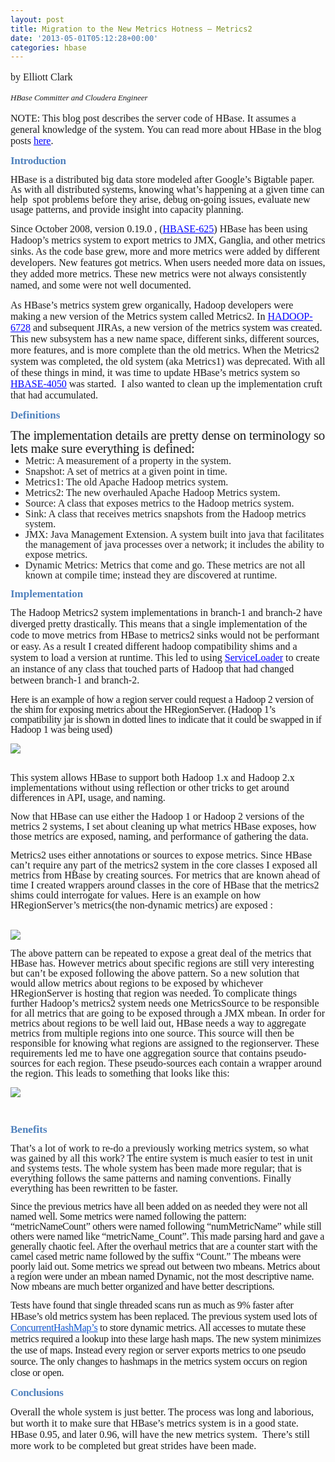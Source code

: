 ```yaml
---
layout: post
title: Migration to the New Metrics Hotness – Metrics2
date: '2013-05-01T05:12:28+00:00'
categories: hbase
---
```

<strong id="docs-internal-guid-2b6d978d-5e63-0634-270e-7df7748990e7" style="font-family: Times; font-weight: normal;"> 
    <p style="font-size: medium;">by Elliott Clark</p> 
    <p><strong id="docs-internal-guid-2b6d978d-5e63-0634-270e-7df7748990e7" style="font-weight: normal;"> </strong></p> 
    <p style="display: inline !important;"><strong id="docs-internal-guid-2b6d978d-5e63-0634-270e-7df7748990e7" style="font-weight: normal;"><em><font size="2">HBase Committer and Cloudera Engineer&nbsp;</font></em></strong></p> 
    <p> </p> 
    <p style="font-size: medium;"> </p></strong> 
  <p dir="ltr" style="line-height: 1; margin-top: 0pt; margin-bottom: 0pt; display: inline !important;"><strong id="docs-internal-guid-2b6d978d-5e63-0634-270e-7df7748990e7" style="font-family: Times; font-size: medium; font-weight: normal;"><strong id="docs-internal-guid-2b6d978d-5e63-0634-270e-7df7748990e7" style="line-height: normal; font-weight: normal;"><strong id="docs-internal-guid-2b6d978d-5e63-0634-270e-7df7748990e7" style="font-weight: normal;"><strong id="docs-internal-guid-2b6d978d-5e63-0634-270e-7df7748990e7" style="font-weight: normal;"><strong id="docs-internal-guid-2b6d978d-5e63-0634-270e-7df7748990e7" style="font-weight: normal;"><strong id="docs-internal-guid-2b6d978d-5e63-0634-270e-7df7748990e7" style="font-weight: normal;"><strong id="docs-internal-guid-2b6d978d-5e63-0634-270e-7df7748990e7" style="font-weight: normal;"><strong id="docs-internal-guid-2b6d978d-5e63-0634-270e-7df7748990e7" style="font-weight: normal;"><strong id="docs-internal-guid-2b6d978d-5e63-0634-270e-7df7748990e7" style="font-weight: normal;"><strong id="docs-internal-guid-2b6d978d-5e63-0634-270e-7df7748990e7" style="font-weight: normal;"><strong id="docs-internal-guid-2b6d978d-5e63-0634-270e-7df7748990e7" style="font-weight: normal;"><strong id="docs-internal-guid-2b6d978d-5e63-0634-270e-7df7748990e7" style="font-weight: normal;"><strong id="docs-internal-guid-2b6d978d-5e63-0634-270e-7df7748990e7" style="font-weight: normal;"><strong id="docs-internal-guid-2b6d978d-5e63-0634-270e-7df7748990e7" style="font-weight: normal;"><strong id="docs-internal-guid-2b6d978d-5e63-0634-270e-7df7748990e7" style="font-weight: normal;"><strong id="docs-internal-guid-2b6d978d-5e63-0634-270e-7df7748990e7" style="font-weight: normal;"><span style="font-size: 16px; font-family: Cambria; vertical-align: baseline; white-space: pre-wrap; background-color: transparent;">NOTE: This blog post describes the server code of HBase. It assumes a general knowledge of the system. You can read more about HBase in the blog posts </span><a href="http://blog.cloudera.com/blog/category/hbase"><span style="font-size: 16px; font-family: Cambria; color: #0000ff; text-decoration: underline; vertical-align: baseline; white-space: pre-wrap; background-color: transparent;">here</span></a><span style="font-size: 16px; font-family: Cambria; vertical-align: baseline; white-space: pre-wrap; background-color: transparent;">.</span></strong></strong></strong></strong></strong></strong></strong></strong></strong></strong></strong></strong></strong></strong></strong></strong></p> 
  <p><strong id="docs-internal-guid-2b6d978d-5e63-0634-270e-7df7748990e7" style="font-weight: normal;"><strong id="docs-internal-guid-2b6d978d-5e63-0634-270e-7df7748990e7" style="font-weight: normal;"><strong id="docs-internal-guid-2b6d978d-5e63-0634-270e-7df7748990e7" style="font-weight: normal;"><strong id="docs-internal-guid-2b6d978d-5e63-0634-270e-7df7748990e7" style="font-weight: normal;"><strong id="docs-internal-guid-2b6d978d-5e63-0634-270e-7df7748990e7" style="font-weight: normal;"><span style="color: #4f81bd; font-family: Calibri; font-size: 17px; font-weight: bold; letter-spacing: -0.018em; line-height: 1; white-space: pre-wrap; background-color: transparent;">Introduction</span></strong></strong></strong></strong></strong></p> 
  <p><strong id="docs-internal-guid-2b6d978d-5e63-0634-270e-7df7748990e7" style="font-weight: normal;"><strong id="docs-internal-guid-2b6d978d-5e63-0634-270e-7df7748990e7" style="font-weight: normal;"><strong id="docs-internal-guid-2b6d978d-5e63-0634-270e-7df7748990e7" style="font-weight: normal;"><strong id="docs-internal-guid-2b6d978d-5e63-0634-270e-7df7748990e7" style="font-weight: normal;"><strong id="docs-internal-guid-2b6d978d-5e63-0634-270e-7df7748990e7" style="font-weight: normal;"><span style="color: #4f81bd; font-family: Calibri; font-size: 17px; font-weight: bold; letter-spacing: -0.018em; line-height: 1; white-space: pre-wrap; background-color: transparent;"></span></strong></strong></strong></strong></strong><span style="font-family: Cambria; font-size: 16px; white-space: pre-wrap; line-height: 1; text-indent: 36pt; background-color: transparent;">HBase is a distributed big data store modeled after Google’s Bigtable paper. As with all distributed systems, knowing what’s happening at a given time can help &nbsp;spot problems before they arise, debug on-going issues, evaluate new usage patterns, and provide insight into capacity planning. </span></p> 
  <p><span style="font-family: Cambria; font-size: 16px; white-space: pre-wrap; line-height: 1; text-indent: 36pt; background-color: transparent;"></span><span style="text-indent: 36pt; font-size: 16px; font-family: Cambria; vertical-align: baseline; white-space: pre-wrap; background-color: transparent;">Since October 2008, version 0.19.0 , (</span><a href="https://issues.apache.org/jira/browse/HBASE-625" style="line-height: 1; text-indent: 36pt;"><span style="font-size: 16px; font-family: Cambria; color: #0000ff; text-decoration: underline; vertical-align: baseline; white-space: pre-wrap; background-color: transparent;">HBASE-625</span></a><span style="text-indent: 36pt; font-size: 16px; font-family: Cambria; vertical-align: baseline; white-space: pre-wrap; background-color: transparent;">) HBase has been using Hadoop’s metrics system to export metrics to JMX, Ganglia, and other metrics sinks. As the code base grew, more and more metrics were added by different developers. New features got metrics. When users needed more data on issues, they added more metrics. These new metrics were not always consistently named, and some were not well documented. </span></p> 
  <p><span style="text-indent: 36pt; font-size: 16px; font-family: Cambria; vertical-align: baseline; white-space: pre-wrap; background-color: transparent;">As HBase’s metrics system grew organically, Hadoop developers were making a new version of the Metrics system called Metrics2. In </span><a href="https://issues.apache.org/jira/browse/HADOOP-6728" style="line-height: 1; text-indent: 36pt;"><span style="font-size: 16px; font-family: Cambria; color: #0000ff; text-decoration: underline; vertical-align: baseline; white-space: pre-wrap; background-color: transparent;">HADOOP-6728</span></a><span style="text-indent: 36pt; font-size: 16px; font-family: Cambria; vertical-align: baseline; white-space: pre-wrap; background-color: transparent;"> and subsequent JIRAs, a new version of the metrics system was created. This new subsystem has a new name space, different sinks, different sources, more features, and is more complete than the old metrics. When the Metrics2 system was completed, the old system (aka Metrics1) was deprecated. With all of these things in mind, it was time to update HBase’s metrics system so </span><a href="https://issues.apache.org/jira/browse/HBASE-4050" style="line-height: 1; text-indent: 36pt;"><span style="font-size: 16px; font-family: Cambria; color: #0000ff; text-decoration: underline; vertical-align: baseline; white-space: pre-wrap; background-color: transparent;">HBASE-4050</span></a><span style="text-indent: 36pt; font-size: 16px; font-family: Cambria; vertical-align: baseline; white-space: pre-wrap; background-color: transparent;"> was started. &nbsp;I also wanted to clean up the implementation cruft that had accumulated.</span></p> 
  <h2 dir="ltr" style="line-height: 1; margin-top: 10pt; margin-bottom: 0pt;"><span style="font-size: 17px; font-family: Calibri; color: #4f81bd; vertical-align: baseline; white-space: pre-wrap; background-color: transparent;">Definitions</span></h2> 
  <h2 dir="ltr" style="line-height: 1; margin-top: 10pt; margin-bottom: 0pt;"><span style="font-size: 17px; font-family: Calibri; color: #4f81bd; vertical-align: baseline; white-space: pre-wrap; background-color: transparent;"></span><span style="letter-spacing: -0.018em; line-height: 1; font-family: Cambria; font-weight: normal; white-space: pre-wrap; background-color: transparent;">The implementation details are pretty dense on terminology so lets make sure everything is defined:</span></h2><em style="color: #222222; font-family: &quot;Helvetica Neue&quot;, &quot;Lucida Grande&quot;, Helvetica, Arial, Verdana, sans-serif; font-style: normal; background-color: #f9f7ed;"> 
    <ul style="margin-top: 0pt; margin-bottom: 0pt;"> 
      <li dir="ltr" style="list-style-type: disc; font-size: 15px; font-family: Arial; vertical-align: baseline; background-color: transparent;"> 
        <p dir="ltr" style="line-height: 1; margin-top: 0pt; margin-bottom: 0pt;"><span style="font-size: 16px; font-family: Cambria; vertical-align: baseline; white-space: pre-wrap; background-color: transparent;">Metric: A measurement of a property in the system.</span></p> 
      </li> 
      <li dir="ltr" style="list-style-type: disc; font-size: 15px; font-family: Arial; vertical-align: baseline; background-color: transparent;"> 
        <p dir="ltr" style="line-height: 1; margin-top: 0pt; margin-bottom: 0pt;"><span style="font-size: 16px; font-family: Cambria; vertical-align: baseline; white-space: pre-wrap; background-color: transparent;">Snapshot: A set of metrics at a given point in time.</span></p> 
      </li> 
      <li dir="ltr" style="list-style-type: disc; font-size: 15px; font-family: Arial; vertical-align: baseline; background-color: transparent;"> 
        <p dir="ltr" style="line-height: 1; margin-top: 0pt; margin-bottom: 0pt;"><span style="font-size: 16px; font-family: Cambria; vertical-align: baseline; white-space: pre-wrap; background-color: transparent;">Metrics1: The old Apache Hadoop metrics system.</span></p> 
      </li> 
      <li dir="ltr" style="list-style-type: disc; font-size: 15px; font-family: Arial; vertical-align: baseline; background-color: transparent;"> 
        <p dir="ltr" style="line-height: 1; margin-top: 0pt; margin-bottom: 0pt;"><span style="font-size: 16px; font-family: Cambria; vertical-align: baseline; white-space: pre-wrap; background-color: transparent;">Metrics2: The new overhauled Apache Hadoop Metrics system.</span></p> 
      </li> 
      <li dir="ltr" style="list-style-type: disc; font-size: 15px; font-family: Arial; vertical-align: baseline; background-color: transparent;"> 
        <p dir="ltr" style="line-height: 1; margin-top: 0pt; margin-bottom: 0pt;"><span style="font-size: 16px; font-family: Cambria; vertical-align: baseline; white-space: pre-wrap; background-color: transparent;">Source: A class that exposes metrics to the Hadoop metrics system.</span></p> 
      </li> 
      <li dir="ltr" style="list-style-type: disc; font-size: 15px; font-family: Arial; vertical-align: baseline; background-color: transparent;"> 
        <p dir="ltr" style="line-height: 1; margin-top: 0pt; margin-bottom: 0pt;"><span style="font-size: 16px; font-family: Cambria; vertical-align: baseline; white-space: pre-wrap; background-color: transparent;">Sink: A class that receives metrics snapshots from the Hadoop metrics system.</span></p> 
      </li> 
      <li dir="ltr" style="list-style-type: disc; font-size: 15px; font-family: Arial; vertical-align: baseline; background-color: transparent;"> 
        <p dir="ltr" style="line-height: 1; margin-top: 0pt; margin-bottom: 0pt;"><span style="font-size: 16px; font-family: Cambria; vertical-align: baseline; white-space: pre-wrap; background-color: transparent;">JMX: Java Management Extension. A system built into java that facilitates the management of java processes over a network; it includes the ability to expose metrics.</span></p> 
      </li> 
      <li dir="ltr" style="list-style-type: disc; font-size: 15px; font-family: Arial; vertical-align: baseline; background-color: transparent;"> 
        <p dir="ltr" style="line-height: 1; margin-top: 0pt; margin-bottom: 0pt;"><span style="font-size: 16px; font-family: Cambria; vertical-align: baseline; white-space: pre-wrap; background-color: transparent;">Dynamic Metrics: Metrics that come and go. These metrics are not all known at compile time; instead they are discovered at runtime.</span></p> 
      </li> 
    </ul></em> 
  <h2 dir="ltr" style="line-height: 1; margin-top: 10pt; margin-bottom: 0pt;"><span style="font-size: 17px; font-family: Calibri; color: #4f81bd; vertical-align: baseline; white-space: pre-wrap; background-color: transparent;">Implementation</span></h2> 
  <h2 dir="ltr" style="line-height: 1; margin-top: 10pt; margin-bottom: 0pt;"><span style="font-size: 17px; font-family: Calibri; color: #4f81bd; vertical-align: baseline; white-space: pre-wrap; background-color: transparent;"></span><span style="font-size: medium; font-weight: normal; line-height: normal; font-family: Cambria; vertical-align: baseline; white-space: pre-wrap; background-color: transparent;">The Hadoop Metrics2 system implementations in branch-1 and branch-2 have diverged pretty drastically. This means that a single implementation of the code to move metrics from HBase to metrics2 sinks would not be performant or easy. As a result I created different hadoop compatibility shims and a system to load a version at runtime. This led to using </span><a href="http://docs.oracle.com/javase/6/docs/api/java/util/ServiceLoader.html" style="font-size: medium; font-family: verdana, arial, &quot;Bitstream Vera Sans&quot;, helvetica, sans-serif; font-weight: normal; line-height: 1;"><span style="font-family: Cambria; color: #0000ff; text-decoration: underline; vertical-align: baseline; white-space: pre-wrap; background-color: transparent;">ServiceLoader</span></a><span style="font-size: medium; font-weight: normal; line-height: normal; font-family: Cambria; vertical-align: baseline; white-space: pre-wrap; background-color: transparent;"> to create an instance of any class that touched parts of Hadoop that had changed between branch-1 and branch-2.</span></h2> 
  <h2 dir="ltr" style="line-height: 1; margin-top: 10pt; margin-bottom: 0pt;"><span style="font-size: medium; font-weight: normal; line-height: normal; font-family: Cambria; vertical-align: baseline; white-space: pre-wrap; background-color: transparent;"></span><span style="font-family: Cambria; font-size: medium; font-weight: normal; line-height: 1; white-space: pre-wrap; letter-spacing: -0.018em; background-color: transparent;">Here is an example of how a region server could request a Hadoop 2 version of the shim for exposing metrics about the HRegionServer. (Hadoop 1’s compatibility jar is shown in dotted lines to indicate that it could be swapped in if Hadoop 1 was being used)</span></h2> 
  <p dir="ltr" style="line-height: 1; margin-top: 0pt; margin-bottom: 0pt;"><br /></p> 
  <p dir="ltr" style="line-height: 1; margin-top: 0pt; margin-bottom: 0pt;"><span style="font-size: 16px; font-family: Cambria; vertical-align: baseline; white-space: pre-wrap; background-color: transparent;"></span><img src="https://lh3.googleusercontent.com/YoYo9OswOJXVF7g62Yc8hnR-4QG8U9icOWVky41zHQHyenQb4MlozCTrWGM8LQXP6o8aJbqqAJKaMMAdvWvjzOz_Rdxsp-X97wuSw8pxu0ZNql6AKDouaA_w" /><span style="font-size: 16px; font-family: Cambria; vertical-align: baseline; white-space: pre-wrap; background-color: transparent;"></span></p><br /><span style="font-size: 16px; font-family: Cambria; vertical-align: baseline; white-space: pre-wrap; background-color: transparent;"></span> 
  <p> </p> 
  <p dir="ltr" style="line-height: 1; margin-top: 0pt; margin-bottom: 0pt;"><span style="font-size: 16px; font-family: Cambria; vertical-align: baseline; white-space: pre-wrap; background-color: transparent;">This system allows HBase to support both Hadoop 1.x and Hadoop 2.x implementations without using reflection or other tricks to get around differences in API, usage, and naming.</span></p> 
  <p> <span style="font-family: Cambria; font-size: 16px; line-height: 1; white-space: pre-wrap; background-color: transparent;">Now that HBase can use either the Hadoop 1 or Hadoop 2 versions of the metrics 2 systems, I set about cleaning up what metrics HBase exposes, how those metrics are exposed, naming, and performance of gathering the data. </span></p> 
  <p><span style="font-family: Cambria; font-size: 16px; line-height: 1; text-indent: 36pt; white-space: pre-wrap; background-color: transparent;">Metrics2 uses either annotations or sources to expose metrics. Since HBase can’t require any part of the metrics2 system in the core classes I exposed all metrics from HBase by creating sources. For metrics that are known ahead of time I created wrappers around classes in the core of HBase that the metrics2 shims could interrogate for values. Here is an example on how HRegionServer’s metrics(the non-dynamic metrics) are exposed :</span></p><br /><span style="font-size: 16px; font-family: Cambria; vertical-align: baseline; white-space: pre-wrap; background-color: transparent;"></span><img src="https://lh5.googleusercontent.com/T7WMyUKl_Yz_mvnd5HS3GjSmnpWp6XKs-oDAX0ZW5xtCowt6BNKbUgkUgjkMTGtc4_jWk9QmX7qcJn0op7vZvcYLvFfMo3KwWekiHmULcPFgPQM9LXJk5iHG" /><span style="font-size: 16px; font-family: Cambria; vertical-align: baseline; white-space: pre-wrap; background-color: transparent;"></span><br /><span style="font-size: 16px; font-family: Cambria; vertical-align: baseline; white-space: pre-wrap; background-color: transparent;"></span> 
  <p> </p> 
  <p dir="ltr" style="line-height: 1; margin-top: 0pt; margin-bottom: 0pt;"><span style="font-size: 16px; font-family: Cambria; vertical-align: baseline; white-space: pre-wrap; background-color: transparent;">The above pattern can be repeated to expose a great deal of the metrics that HBase has. However metrics about specific regions are still very interesting but can’t be exposed following the above pattern. So a new solution that would allow metrics about regions to be exposed by whichever HRegionServer is hosting that region was needed. To complicate things further Hadoop’s metrics2 system needs one MetricsSource to be responsible for all metrics that are going to be exposed through a JMX mbean. In order for metrics about regions to be well laid out, HBase needs a way to aggregate metrics from multiple regions into one source. This source will then be responsible for knowing what regions are assigned to the regionserver. These requirements led me to have one aggregation source that contains pseudo-sources for each region. These pseudo-sources each contain a wrapper around the region. This </span><span style="font-family: Cambria; font-size: 16px; line-height: 16px; white-space: pre-wrap;">leads to something that looks like this:</span></p> 
  <p> </p> 
  <p dir="ltr" style="line-height: 1; margin-top: 0pt; margin-bottom: 0pt;"><img src="https://lh4.googleusercontent.com/6XcdhbfZjlneSWFF8pNHULQVKrEfxZ7nknAHdTJstuuhaK3NrAkws-Ug0Cx_iAozwfzqAtyAxQ8zp6Ud5UemXTd-JMBl5AtGGNrVKbYe9aPdkYwZupi5yNMD" /><span style="font-size: 16px; font-family: Cambria; vertical-align: baseline; white-space: pre-wrap; background-color: transparent;"></span></p> 
  <h2 dir="ltr" style="line-height: 1; margin-top: 10pt; margin-bottom: 0pt;"><span style="font-size: 17px; font-family: Calibri; color: #4f81bd; vertical-align: baseline; white-space: pre-wrap; background-color: transparent;"><span class="Apple-tab-span" style="white-space: pre;"> </span></span></h2> 
  <h2 dir="ltr" style="line-height: 1; margin-top: 10pt; margin-bottom: 0pt;"><span style="font-size: 17px; font-family: Calibri; color: #4f81bd; vertical-align: baseline; white-space: pre-wrap; background-color: transparent;">Benefits</span></h2> 
  <h2 dir="ltr" style="line-height: 1; margin-top: 10pt; margin-bottom: 0pt;"><span style="font-size: 17px; font-family: Calibri; color: #4f81bd; vertical-align: baseline; white-space: pre-wrap; background-color: transparent;"></span><span style="font-family: Cambria; font-weight: normal; line-height: 1; white-space: pre-wrap; font-size: medium; background-color: transparent;">That’s a lot of work to re-do a previously working metrics system, so what was gained by all this work? The entire system is much easier to test in unit and systems tests. The whole system has been made more regular; that is everything follows the same patterns and naming conventions. Finally everything has been rewritten to be faster.</span></h2> 
  <h2 dir="ltr" style="line-height: 1; margin-top: 10pt; margin-bottom: 0pt;"><span style="font-family: Cambria; font-weight: normal; line-height: 1; white-space: pre-wrap; font-size: medium; background-color: transparent;"></span><span style="font-family: Cambria; font-size: medium; font-weight: normal; letter-spacing: -0.018em; line-height: 1; white-space: pre-wrap; background-color: transparent;">Since the previous metrics have all been added on as needed they were not all named well. Some metrics were named following the pattern: “metricNameCount” others were named following “numMetricName” while still others were named like “metricName_Count”. This made parsing hard and gave a generally chaotic feel. After the overhaul metrics that are a counter start with the camel cased metric name followed by the suffix “Count.” The mbeans were poorly laid out. Some metrics we spread out between two mbeans. Metrics about a region were under an mbean named Dynamic, not the most descriptive name. Now mbeans are much better organized and have better descriptions.</span></h2> 
  <h2 dir="ltr" style="line-height: 1; margin-top: 10pt; margin-bottom: 0pt;"><span style="font-family: Cambria; font-size: medium; font-weight: normal; line-height: 1; white-space: pre-wrap; letter-spacing: -0.018em; background-color: transparent;"></span><span style="font-size: medium; letter-spacing: -0.018em; font-weight: normal; line-height: normal; text-indent: 36pt; font-family: Cambria; vertical-align: baseline; white-space: pre-wrap; background-color: transparent;">Tests have found that single threaded scans run as much as 9% faster after HBase’s old metrics system has been replaced. The previous system used lots of </span><a href="http://docs.oracle.com/javase/6/docs/api/java/util/concurrent/ConcurrentHashMap.html" style="font-size: medium; letter-spacing: -0.018em; line-height: 1; font-family: verdana, arial, &quot;Bitstream Vera Sans&quot;, helvetica, sans-serif; font-weight: normal; text-indent: 36pt;"><span style="font-family: Cambria; color: #1155cc; text-decoration: underline; vertical-align: baseline; white-space: pre-wrap; background-color: transparent;">ConcurrentHashMap’s</span></a><span style="font-size: medium; letter-spacing: -0.018em; font-weight: normal; line-height: normal; text-indent: 36pt; font-family: Cambria; vertical-align: baseline; white-space: pre-wrap; background-color: transparent;"> to store dynamic metrics. All accesses to mutate these metrics required a lookup into these large hash maps. The new system minimizes the use of maps. Instead every region or server exports metrics to one pseudo source. The only changes to hashmaps in the metrics system occurs on region close or open.</span></h2> 
  <p><font size="3"><span style="text-indent: 36pt; font-weight: normal; font-family: Cambria; vertical-align: baseline; white-space: pre-wrap; background-color: transparent;"></span></font><span style="color: #4f81bd; font-family: Calibri; font-size: 17px; white-space: pre-wrap; font-weight: bold; letter-spacing: -0.018em; line-height: 1; background-color: transparent;">Conclusions</span></p> 
  <p><span style="font-size: 16px; font-family: Cambria; vertical-align: baseline; white-space: pre-wrap; background-color: transparent;">Overall the whole system is just better. The process was long and laborious, but worth it to make sure that HBase’s metrics system is in a good state. HBase 0.95, and later 0.96, will have the new metrics system. &nbsp;There’s still more work to be completed but great strides have been made.</span></p>
